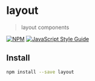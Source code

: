 # layout

> layout components

[![NPM](https://img.shields.io/npm/v/layout.svg)](https://www.npmjs.com/package/layout) [![JavaScript Style Guide](https://img.shields.io/badge/code_style-standard-brightgreen.svg)](https://standardjs.com)

## Install

```bash
npm install --save layout
```

